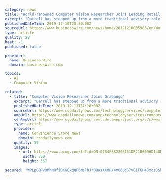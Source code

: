 ```yaml
---
category: news
title: "World-renowned Computer Vision Researcher Joins Leading Retail Technology Innovator"
excerpt: "Darrell has stepped up from a more traditional advisory role to become deeply involved in Grabango's day-to-day product development. With an expertise in computer vision, machine learning, and perception-based human computer interfaces, Darrell presently leads UC Berkeley's top-ranked Artificial Intelligence Laboratory, which has produced a ..."
publishedDateTime: 2019-12-10T20:30:00Z
sourceUrl: https://www.businesswire.com/news/home/20191210005983/en/World-renowned-Computer-Vision-Researcher-Joins-Leading-Retail
type: article
quality: 28
heat: -1
published: false

provider:
  name: Business Wire
  domain: businesswire.com

topics:
  - AI
  - Computer Vision

related:
  - title: "Computer Vision Researcher Joins Grabango"
    excerpt: "Darrell has stepped up from a more traditional advisory role to become deeply involved in Grabango's day-to-day product development. With an expertise in computer vision, machine learning and perception-based human computer interfaces, Darrell leads UC Berkeley's Artificial Intelligence Laboratory, which has contributed to the Convolutional ..."
    publishedDateTime: 2019-12-11T17:18:00Z
    sourceUrl: https://www.cspdailynews.com/technologyservices/computer-vision-researcher-joins-grabango
    ampUrl: https://www.cspdailynews.com/amp/technologyservices/computer-vision-researcher-joins-grabango
    cdnAmpUrl: https://www-cspdailynews-com.cdn.ampproject.org/c/s/www.cspdailynews.com/amp/technologyservices/computer-vision-researcher-joins-grabango
    type: article
    provider:
      name: Convenience Store News
      domain: cspdailynews.com
    quality: 59
    images:
      - url: https://www.bing.com/th?id=ON.0284F882863461DB21B6096D148DA802
        width: 700
        height: 367

secured: "WPLpGQRv9MhNHfiDKKEkqQF6NeFhJr09WsXXMH/4mO6UqS7vCIFGH4JxosJSbzXPlBxaQjvuRgGYwyOcXF8NlY0BdG7KFOykcBm211CdqnS/zgAt/HHmx28Z+qR57IpkDAU56msZHYDQvQW9weiC0tJihT6hk9X9tbDt51+lmn4E3UOpjYoV9VSGOF+t9omh1w0TqBxoHZxYDcaUl9xmCmx2h04rwKCojulLZ8792JgY1KXLn/UFTsxk/lYsGVYlSiChx5GiGvudnxC2Lr8NKA==;W60E5IDJEog9wKXgYGV9mg=="
---
```


